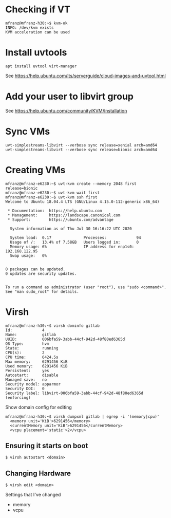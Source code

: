# Checking if VT

```
mfranz@mfranz-h30:~$ kvm-ok 
INFO: /dev/kvm exists
KVM acceleration can be used
```

# Install  uvtools
```apt install uvtool virt-manager```

See https://help.ubuntu.com/lts/serverguide/cloud-images-and-uvtool.html


# Add your user to  libvirt group 

See https://help.ubuntu.com/community/KVM/Installation


# Sync VMs

```
uvt-simplestreams-libvirt --verbose sync release=xenial arch=amd64
uvt-simplestreams-libvirt --verbose sync release=bionic arch=amd64
```

# Creating VMs

```
mfranz@mfranz-e6230:~$ uvt-kvm create --memory 2048 first release=bionic
mfranz@mfranz-e6230:~$ uvt-kvm wait first
mfranz@mfranz-e6230:~$ uvt-kvm ssh first
Welcome to Ubuntu 18.04.4 LTS (GNU/Linux 4.15.0-112-generic x86_64)

 * Documentation:  https://help.ubuntu.com
 * Management:     https://landscape.canonical.com
 * Support:        https://ubuntu.com/advantage

  System information as of Thu Jul 30 16:16:22 UTC 2020

  System load:  0.17              Processes:             94
  Usage of /:   13.4% of 7.58GB   Users logged in:       0
  Memory usage: 6%                IP address for enp1s0: 192.168.122.95
  Swap usage:   0%


0 packages can be updated.
0 updates are security updates.


To run a command as administrator (user "root"), use "sudo <command>".
See "man sudo_root" for details.
```


# Virsh

```
mfranz@mfranz-h30:~$ virsh dominfo gitlab
Id:             4
Name:           gitlab
UUID:           006bfa59-3abb-44cf-942d-48f80ed6365d
OS Type:        hvm
State:          running
CPU(s):         2
CPU time:       6424.5s
Max memory:     6291456 KiB
Used memory:    6291456 KiB
Persistent:     yes
Autostart:      disable
Managed save:   no
Security model: apparmor
Security DOI:   0
Security label: libvirt-006bfa59-3abb-44cf-942d-48f80ed6365d (enforcing)
```

Show domain config for editing

```
mfranz@mfranz-h30:~$ virsh dumpxml gitlab | egrep -i '(memory|cpu)'
  <memory unit='KiB'>6291456</memory>
  <currentMemory unit='KiB'>6291456</currentMemory>
  <vcpu placement='static'>2</vcpu>
```

## Ensuring it starts on boot

```
$ virsh autostart <domain>

```

## Changing Hardware

```
$ virsh edit <domain>
```

Settings that I've changed
- memory
- vcpu

